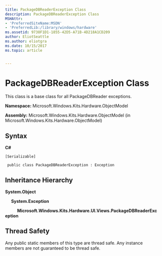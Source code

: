 ```yaml
---
title: PackageDBReaderException Class
description: PackageDBReaderException Class
MSHAttr:
- 'PreferredSiteName:MSDN'
- 'PreferredLib:/library/windows/hardware'
ms.assetid: 9738F1D1-1855-42D5-A71B-4D218A1CD209
author: EliotSeattle
ms.author: eliotgra
ms.date: 10/15/2017
ms.topic: article


---
```


# PackageDBReaderException Class


This class is a base class for all PackageDBReader exceptions.

**Namespace:** Microsoft.Windows.Kits.Hardware.ObjectModel

**Assembly:** Microsoft.Windows.Kits.Hardware.ObjectModel (in Microsoft.Windows.Kits.Hardware.ObjectModel)

## <span id="Syntax"></span><span id="syntax"></span><span id="SYNTAX"></span>Syntax


**C#**

`[Serializable]`

` public class PackageDBReaderException : Exception`

## <span id="Inheritance_Hierarchy"></span><span id="inheritance_hierarchy"></span><span id="INHERITANCE_HIERARCHY"></span>Inheritance Hierarchy


**System.Object**

     **System.Exception**

          **Microsoft.Windows.Kits.Hardware.UI.Views.PackageDBReaderException**

## <span id="Thread_Safety"></span><span id="thread_safety"></span><span id="THREAD_SAFETY"></span>Thread Safety


Any public static members of this type are thread safe. Any instance members are not guaranteed to be thread safe.

 

 






